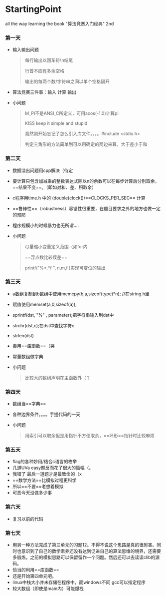 # StartingPoint
all the way learning the book "算法竞赛入门经典" 2nd 



### 第一天

* 输入输出问题

  > 每行输出以回车符\n结尾
  >
  > 行首不应有多余空格
  >
  > 输出的每两个数/字符串之间以单个空格隔开

* 算法竞赛三件事：输入 计算 输出

* 小问题

  > M_PI不是ANSI_C所定义，可用acos(-1.0)计算pi
  >
  > KISS keep it simple and stupid
  >
  > 竟然刚开始忘记了怎么引入库文件。。。。#include <stdio.h>
  >
  > 判定三角形的方法简单到可以用确定的两边来算，大于差小于和



### 第二天

* 数据溢出问题用cpp解决（待定
* 要计算只包含加减乘的整数表达式除以n的余数可以在每步计算后分别取余，==结果不变==。（即如对和、差、积取余）
* c程序用time.h 中的   (double)clock()/==CLOCKS_PER_SEC== 计算
* ==鲁棒性==（robustness）容错性很重要，在题目要求之外的地方也做一定的预防
* 程序规模小的时候暴力也无所谓....

* 小问题

  > 尽量缩小变量定义范围（如for内
  >
  > ==浮点数比较误差==
  >
  > printf("%\*.\*f ", n,m,f )实现可变位的输出



### 第三天

*  a数组复制到b数组中使用memcpy(b,a,sizeof(type)*n); //在string.h里
* 赋值使用memset(a,0,sizeof(a));
* sprintf(dst, "%" , parameter);把字符串输入到dst中
* strchr(dst,c);在dst中查找字符c
* strlen(dst)
* 善用==库函数==（哭
* 常量数组做字典

* 小问题

  > 比较大的数组声明在主函数外（？



### 第四天

* 数组当==字典==

* 各种边界条件。。。。手搓代码的一天

* 小问题

  > 用索引可以取余但是用指针不方便取余，==环形==指针时比较麻烦



### 第五天

* flag的各种妙用/结合c语言的枚举
* 几道UVa easy题反而花了很大的篇幅（。
* 我错了 最后一道题才是最致命的（x
* ==数学方法==比模拟过程更科学
* 所以==不要==老想着模拟
* 可恶今天没做多少事



### 第六天

* 复习以前的代码



### 第七天

* 用另一种方法完成了第三单元的习题12。不得不说这个思路是真的很厉害。同时也意识到了自己的数学素养还没有达到促进自己的算法思维的境界，还需要多锻炼。之前的模拟思路可以保留留作一个问题。然后还可以去读读clib的源码。
* 恰当的利用==库函数==
* 还是开始第四单元吧。
* linux中栈大小并未存储在程序中，而windows不同 gcc可以指定程序
* 较大数组（即使是main内）可能爆栈